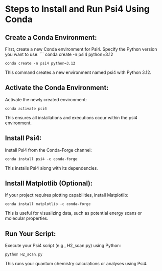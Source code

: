 # Steps to Install and Run Psi4 Using Conda

## Create a Conda Environment:

First, create a new Conda environment for Psi4. Specify the Python version you want to use:
‍```
conda create -n psi4 python=3.12
```
conda create -n psi4 python=3.12
```

This command creates a new environment named psi4 with Python 3.12.

## Activate the Conda Environment:

Activate the newly created environment:
```
conda activate psi4
```
This ensures all installations and executions occur within the psi4 environment.

## Install Psi4:

Install Psi4 from the Conda-Forge channel:
```
conda install psi4 -c conda-forge
```
This installs Psi4 along with its dependencies.

## Install Matplotlib (Optional):

If your project requires plotting capabilities, install Matplotlib:
```
conda install matplotlib -c conda-forge
```
This is useful for visualizing data, such as potential energy scans or molecular properties.

## Run Your Script:

Execute your Psi4 script (e.g., H2_scan.py) using Python:
```
python H2_scan.py
```
This runs your quantum chemistry calculations or analyses using Psi4.
